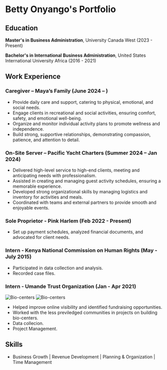 # Betty Onyango's Portfolio

## Education
**Master's in Business Administration**, University Canada West (2023 - Present)

**Bachelor's in International Business Administration**, United States International University Africa (2016 - 2021)

## Work Experience
### Caregiver – Maya’s Family (June 2024 – )
- Provide daily care and support, catering to physical, emotional, and social needs.
- Engage clients in recreational and social activities, ensuring comfort, safety, and emotional well-being.
- Organize and monitor individual activity plans to promote wellness and independence.
- Build strong, supportive relationships, demonstrating compassion, patience, and attention to detail.

### On-Site Server – Pacific Yacht Charters (Summer 2024 – Jan 2024)
- Delivered high-level service to high-end clients, meeting and anticipating needs with professionalism.
- Assisted in creating and managing guest activity schedules, ensuring a memorable experience.
- Developed strong organizational skills by managing logistics and inventory for activities and meals.
- Coordinated with teams and external partners to provide smooth and enjoyable events.
### Sole Proprietor - Pink Harlem (Feb 2022 - Present)
- Set up payment schedules, analyzed financial documents, and advocated for client needs.

### Intern - Kenya National Commission on Human Rights (May - July 2015)
- Participated in data collection and analysis.
- Recorded case files.

### Intern - Umande Trust Organization (Jan - Apr 2021)
![Bio-centers](https://github.com/Betty-coded/portfolio/blob/main/Umande%20Project1.jpg?raw=true)
![Bio-centers](https://github.com/Betty-coded/portfolio/blob/main/Umande%20Project%202.jpg?raw=true)

- Helped improve online visibility and identified fundraising opportunities.
- Worked with the less previledged communities in projects on building bio-centers.
- Data collecion.
- Project Management. 

## Skills
- Business Growth | Revenue Development | Planning & Organization | Time Management
